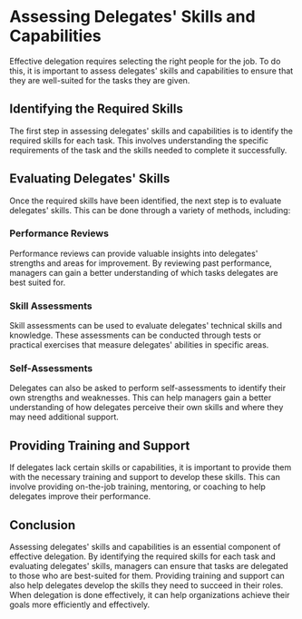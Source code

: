 # Assessing Delegates' Skills and Capabilities

Effective delegation requires selecting the right people for the job. To do this, it is important to assess delegates' skills and capabilities to ensure that they are well-suited for the tasks they are given.

Identifying the Required Skills
-------------------------------

The first step in assessing delegates' skills and capabilities is to identify the required skills for each task. This involves understanding the specific requirements of the task and the skills needed to complete it successfully.

Evaluating Delegates' Skills
----------------------------

Once the required skills have been identified, the next step is to evaluate delegates' skills. This can be done through a variety of methods, including:

### Performance Reviews

Performance reviews can provide valuable insights into delegates' strengths and areas for improvement. By reviewing past performance, managers can gain a better understanding of which tasks delegates are best suited for.

### Skill Assessments

Skill assessments can be used to evaluate delegates' technical skills and knowledge. These assessments can be conducted through tests or practical exercises that measure delegates' abilities in specific areas.

### Self-Assessments

Delegates can also be asked to perform self-assessments to identify their own strengths and weaknesses. This can help managers gain a better understanding of how delegates perceive their own skills and where they may need additional support.

Providing Training and Support
------------------------------

If delegates lack certain skills or capabilities, it is important to provide them with the necessary training and support to develop these skills. This can involve providing on-the-job training, mentoring, or coaching to help delegates improve their performance.

Conclusion
----------

Assessing delegates' skills and capabilities is an essential component of effective delegation. By identifying the required skills for each task and evaluating delegates' skills, managers can ensure that tasks are delegated to those who are best-suited for them. Providing training and support can also help delegates develop the skills they need to succeed in their roles. When delegation is done effectively, it can help organizations achieve their goals more efficiently and effectively.
